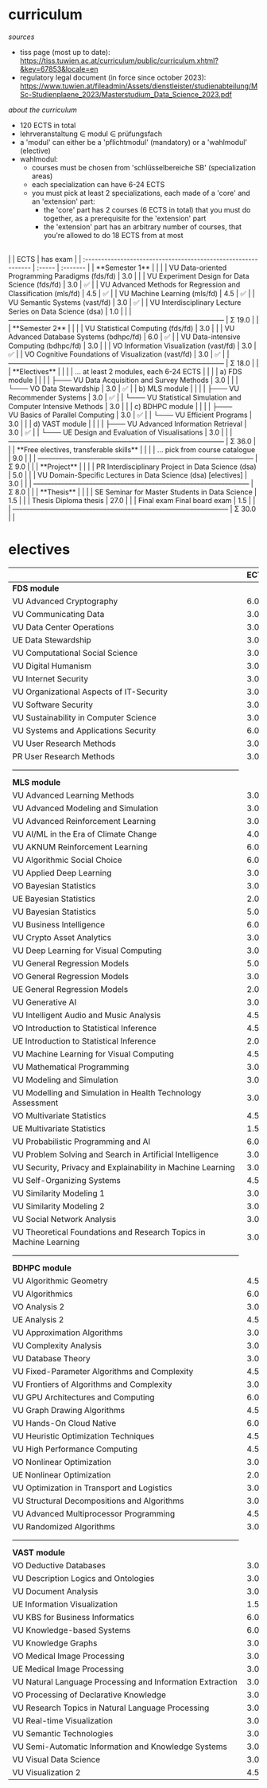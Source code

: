 # curriculum

_sources_

- tiss page (most up to date): https://tiss.tuwien.ac.at/curriculum/public/curriculum.xhtml?&key=67853&locale=en
- regulatory legal document (in force since october 2023): https://www.tuwien.at/fileadmin/Assets/dienstleister/studienabteilung/MSc-Studienplaene_2023/Masterstudium_Data_Science_2023.pdf

_about the curriculum_

- 120 ECTS in total
- lehrveranstaltung $\in$ modul $\in$ prüfungsfach
- a 'modul' can either be a 'pflichtmodul' (mandatory) or a 'wahlmodul' (elective)
- wahlmodul:
     - courses must be chosen from 'schlüsselbereiche SB' (specialization areas)
     - each specialization can have 6-24 ECTS
     - you must pick at least 2 specializations, each made of a 'core' and an 'extension' part:
	     - the 'core' part has 2 courses (6 ECTS in total) that you must do together, as a prerequisite for the 'extension' part
	     - the 'extension' part has an arbitrary number of courses, that you're allowed to do 18 ECTS from at most

<br>
|                                                                | ECTS   | has exam |
| :------------------------------------------------------------- | :----- | :------- |
| **Semester 1**                                                 |        |          |
| VU Data-oriented Programming Paradigms (fds/fd)                | 3.0    |          |
| VU Experiment Design for Data Science (fds/fd)                 | 3.0    | ✅        |
| VU Advanced Methods for Regression and Classification (mls/fd) | 4.5    | ✅        |
| VU Machine Learning (mls/fd)                                   | 4.5    | ✅        |
| VU Semantic Systems (vast/fd)                                  | 3.0    | ✅        |
| VU Interdisciplinary Lecture Series on Data Science (dsa)      | 1.0    |          |
| –––––––––––––––––––––––––––––––––––––––––––––––––––––––––––––– | Σ 19.0 |          |
| **Semester 2**                                                 |        |          |
| VU Statistical Computing (fds/fd)                              | 3.0    |          |
| VU Advanced Database Systems (bdhpc/fd)                        | 6.0    | ✅        |
| VU Data-intensive Computing (bdhpc/fd)                         | 3.0    |          |
| VO Information Visualization (vast/fd)                         | 3.0    | ✅        |
| VO Cognitive Foundations of Visualization (vast/fd)            | 3.0    | ✅        |
| –––––––––––––––––––––––––––––––––––––––––––––––––––––––––––––– | Σ 18.0 |          |
| **Electives**                                                  |        |          |
| … at least 2 modules, each 6-24 ECTS                           |        |          |
| a) FDS module                                                  |        |          |
| ├─── VU Data Acquisition and Survey Methods                    | 3.0    |          |
| └─── VO Data Stewardship                                       | 3.0    | ✅        |
| b) MLS module                                                  |        |          |
| ├─── VU Recommender Systems                                    | 3.0    | ✅        |
| └─── VU Statistical Simulation and Computer Intensive Methods  | 3.0    |          |
| c) BDHPC module                                                |        |          |
| ├─── VU Basics of Parallel Computing                           | 3.0    | ✅        |
| └─── VU Efficient Programs                                     | 3.0    |          |
| d) VAST module                                                 |        |          |
| ├─── VU Advanced Information Retrieval                         | 3.0    | ✅        |
| └─── UE Design and Evaluation of Visualisations                | 3.0    |          |
| –––––––––––––––––––––––––––––––––––––––––––––––––––––––––––––– | Σ 36.0 |          |
| **Free electives, transferable skills**                        |        |          |
| … pick from course catalogue                                   | 9.0    |          |
| –––––––––––––––––––––––––––––––––––––––––––––––––––––––––––––– | Σ 9.0  |          |
| **Project**                                                    |        |          |
| PR Interdisciplinary Project in Data Science (dsa)             | 5.0    |          |
| VU Domain-Specific Lectures in Data Science (dsa) [electives]  | 3.0    |          |
| –––––––––––––––––––––––––––––––––––––––––––––––––––––––––––––– | Σ 8.0  |          |
| **Thesis**                                                     |        |          |
| SE Seminar for Master Students in Data Science                 | 1.5    |          |
| Thesis Diploma thesis                                          | 27.0   |          |
| Final exam Final board exam                                    | 1.5    |          |
| –––––––––––––––––––––––––––––––––––––––––––––––––––––––––––––– | Σ 30.0 |          |


<br>

# electives


|                                                                    | ECTS |
| :----------------------------------------------------------------- | :--- |
| **FDS module**                                                     |      |
| VU Advanced Cryptography                                           | 6.0  |
| VU Communicating Data                                              | 3.0  |
| VU Data Center Operations                                          | 3.0  |
| UE Data Stewardship                                                | 3.0  |
| VU Computational Social Science                                    | 3.0  |
| VU Digital Humanism                                                | 3.0  |
| VU Internet Security                                               | 3.0  |
| VU Organizational Aspects of IT-Security                           | 3.0  |
| VU Software Security                                               | 3.0  |
| VU Sustainability in Computer Science                              | 3.0  |
| VU Systems and Applications Security                               | 6.0  |
| VU User Research Methods                                           | 3.0  |
| PR User Research Methods                                           | 3.0  |
| –––––––––––––––––––––––––––––––––––––––––––––––––––––––––          |      |
| **MLS module**                                                     |      |
| VU Advanced Learning Methods                                       | 3.0  |
| VU Advanced Modeling and Simulation                                | 3.0  |
| VU Advanced Reinforcement Learning                                 | 3.0  |
| VU AI/ML in the Era of Climate Change                              | 4.0  |
| VU AKNUM Reinforcement Learning                                    | 6.0  |
| VU Algorithmic Social Choice                                       | 6.0  |
| VU Applied Deep Learning                                           | 3.0  |
| VO Bayesian Statistics                                             | 3.0  |
| UE Bayesian Statistics                                             | 2.0  |
| VU Bayesian Statistics                                             | 5.0  |
| VU Business Intelligence                                           | 6.0  |
| VU Crypto Asset Analytics                                          | 3.0  |
| VU Deep Learning for Visual Computing                              | 3.0  |
| VU General Regression Models                                       | 5.0  |
| VO General Regression Models                                       | 3.0  |
| UE General Regression Models                                       | 2.0  |
| VU Generative AI                                                   | 3.0  |
| VU Intelligent Audio and Music Analysis                            | 4.5  |
| VO Introduction to Statistical Inference                           | 4.5  |
| UE Introduction to Statistical Inference                           | 2.0  |
| VU Machine Learning for Visual Computing                           | 4.5  |
| VU Mathematical Programming                                        | 3.0  |
| VU Modeling and Simulation                                         | 3.0  |
| VU Modelling and Simulation in Health Technology Assessment        | 3.0  |
| VO Multivariate Statistics                                         | 4.5  |
| UE Multivariate Statistics                                         | 1.5  |
| VU Probabilistic Programming and AI                                | 6.0  |
| VU Problem Solving and Search in Artificial Intelligence           | 3.0  |
| VU Security, Privacy and Explainability in Machine Learning        | 3.0  |
| VU Self-Organizing Systems                                         | 4.5  |
| VU Similarity Modeling 1                                           | 3.0  |
| VU Similarity Modeling 2                                           | 3.0  |
| VU Social Network Analysis                                         | 3.0  |
| VU Theoretical Foundations and Research Topics in Machine Learning | 3.0  |
| –––––––––––––––––––––––––––––––––––––––––––––––––––––––––          |      |
| **BDHPC module**                                                   |      |
| VU Algorithmic Geometry                                            | 4.5  |
| VU Algorithmics                                                    | 6.0  |
| VO Analysis 2                                                      | 3.0  |
| UE Analysis 2                                                      | 4.5  |
| VU Approximation Algorithms                                        | 3.0  |
| VU Complexity Analysis                                             | 3.0  |
| VU Database Theory                                                 | 3.0  |
| VU Fixed-Parameter Algorithms and Complexity                       | 4.5  |
| VU Frontiers of Algorithms and Complexity                          | 3.0  |
| VU GPU Architectures and Computing                                 | 6.0  |
| VU Graph Drawing Algorithms                                        | 4.5  |
| VU Hands-On Cloud Native                                           | 6.0  |
| VU Heuristic Optimization Techniques                               | 4.5  |
| VU High Performance Computing                                      | 4.5  |
| VO Nonlinear Optimization                                          | 3.0  |
| UE Nonlinear Optimization                                          | 2.0  |
| VU Optimization in Transport and Logistics                         | 3.0  |
| VU Structural Decompositions and Algorithms                        | 3.0  |
| VU Advanced Multiprocessor Programming                             | 4.5  |
| VU Randomized Algorithms                                           | 3.0  |
| –––––––––––––––––––––––––––––––––––––––––––––––––––––––––          |      |
| **VAST module**                                                    |      |
| VO Deductive Databases                                             | 3.0  |
| VU Description Logics and Ontologies                               | 3.0  |
| VU Document Analysis                                               | 3.0  |
| UE Information Visualization                                       | 1.5  |
| VU KBS for Business Informatics                                    | 6.0  |
| VU Knowledge-based Systems                                         | 6.0  |
| VU Knowledge Graphs                                                | 3.0  |
| VO Medical Image Processing                                        | 3.0  |
| UE Medical Image Processing                                        | 3.0  |
| VU Natural Language Processing and Information Extraction          | 3.0  |
| VO Processing of Declarative Knowledge                             | 3.0  |
| VU Research Topics in Natural Language Processing                  | 3.0  |
| VU Real-time Visualization                                         | 3.0  |
| VU Semantic Technologies                                           | 3.0  |
| VU Semi-Automatic Information and Knowledge Systems                | 3.0  |
| VU Visual Data Science                                             | 3.0  |
| VU Visualization 2                                                 | 4.5  |
